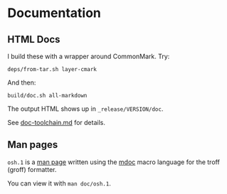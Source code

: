 Documentation
=============

## HTML Docs

I build these with a wrapper around CommonMark.  Try:

    deps/from-tar.sh layer-cmark

And then:

    build/doc.sh all-markdown

The output HTML shows up in `_release/VERSION/doc`.

See [doc-toolchain.md]() for details.

## Man pages

`osh.1` is a [man page](https://en.wikipedia.org/wiki/Man_page) written using
the [mdoc](http://mandoc.bsd.lv/man/mdoc.7.html) macro language for the troff
(groff) formatter.

You can view it with `man doc/osh.1`. 

